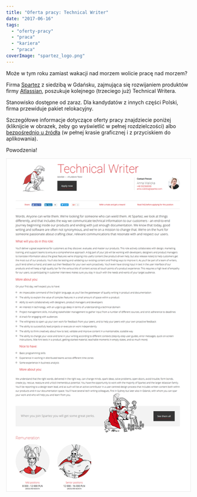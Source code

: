 ```yaml
---
title: "Oferta pracy: Technical Writer"
date: "2017-06-16"
tags:
  - "oferty-pracy"
  - "praca"
  - "kariera"
  - "praca"
coverImage: "spartez_logo.png"
---
```


Może w tym roku zamiast wakacji nad morzem wolicie pracę nad morzem?

Firma [Spartez](https://spartez.com/) z siedzibą w Gdańsku, zajmująca się
rozwijaniem produktów firmy [Atlassian](https://www.atlassian.com/), poszukuje
kolejnego (trzeciego już) Technical Writera.

Stanowisko dostępne od zaraz. Dla kandydatów z innych części Polski, firma
przewiduje pakiet relokacyjny.

Szczegółowe informacje dotyczące oferty pracy znajdziecie poniżej (kliknijcie w
obrazek, żeby go wyświetlić w pełnej rozdzielczości) albo
[bezpośrednio u źródła](https://spartez.com/careers/technical-writer) (w pełnej
krasie graficznej i z przyciskiem do aplikowania).

Powodzenia!

[![](images/tech_writer_spartez_new.png)](http://techwriter.pl/wp-content/uploads/2017/06/tech_writer_spartez_new.png)
